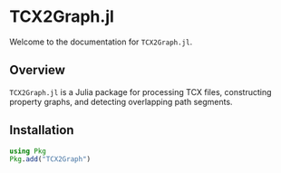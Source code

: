 # TCX2Graph.jl

Welcome to the documentation for `TCX2Graph.jl`.

## Overview

`TCX2Graph.jl` is a Julia package for processing TCX files, constructing property graphs, and detecting overlapping path segments.

## Installation

```julia
using Pkg
Pkg.add("TCX2Graph")
